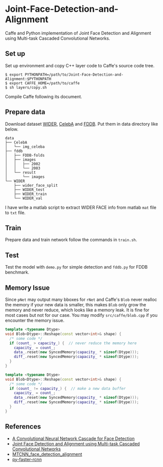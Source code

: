 Joint-Face-Detection-and-Alignment
==================================

Caffe and Python implementation of Joint Face Detection and Alignment using Multi-task Cascaded Convolutional Networks.

## Set up

Set up environment and copy C++ layer code to Caffe's source code tree.

```
$ export PYTHONPATH=/path/to/Joint-Face-Detection-and-Alignment:$PYTHONPATH
$ export CAFFE_HOME=/path/to/caffe
$ sh layers/copy.sh
```

Compile Caffe following its document.

## Prepare data

Download dataset [WIDER](http://mmlab.ie.cuhk.edu.hk/projects/WIDERFace/), [CelebA](http://mmlab.ie.cuhk.edu.hk/projects/CelebA.html) and [FDDB](http://vis-www.cs.umass.edu/fddb/). Put them in data directory like below.

```
data
├── CelebA
│   └── img_celeba
├── fddb
│   ├── FDDB-folds
│   ├── images
│   │   ├── 2002
│   │   └── 2003
│   └── result
│       └── images
└── WIDER
    ├── wider_face_split
    ├── WIDER_test
    ├── WIDER_train
    └── WIDER_val
```

I have write a matlab script to extract WIDER FACE info from matlab `mat` file to `txt` file.

## Train

Prepare data and train network follow the commands in `train.sh`.

## Test

Test the model with `demo.py` for simple detection and `fddb.py` for FDDB benchmark.

## Memory Issue

Since `pNet` may output many bboxes for `rNet` and Caffe's `Blob` never realloc the memory if your new data is smaller, this makes `Blob` only grow the memory and never reduce, which looks like a memory leak. It is fine for most cases but not for our case. You may modify `src/caffe/blob.cpp` if you encounter the memory issue.

```c++
template <typename Dtype>
void Blob<Dtype>::Reshape(const vector<int>& shape) {
  /* some code */
  if (count_ > capacity_) {  // never reduce the memory here
    capacity_ = count_;
    data_.reset(new SyncedMemory(capacity_ * sizeof(Dtype)));
    diff_.reset(new SyncedMemory(capacity_ * sizeof(Dtype)));
  }
}
```

```c++
template <typename Dtype>
void Blob<Dtype>::Reshape(const vector<int>& shape) {
  /* some code */
  if (count_ != capacity_) {  // make a new data buffer
    capacity_ = count_;
    data_.reset(new SyncedMemory(capacity_ * sizeof(Dtype)));
    diff_.reset(new SyncedMemory(capacity_ * sizeof(Dtype)));
  }
}
```

## References

- [A Convolutional Neural Network Cascade for Face Detection](http://www.cv-foundation.org/openaccess/content_cvpr_2015/papers/Li_A_Convolutional_Neural_2015_CVPR_paper.pdf)
- [Joint Face Detection and Alignment using Multi-task Cascaded Convolutional Networks](http://arxiv.org/abs/1604.02878)
- [MTCNN_face_detection_alignment](https://github.com/kpzhang93/MTCNN_face_detection_alignment)
- [py-faster-rcnn](https://github.com/rbgirshick/py-faster-rcnn)
